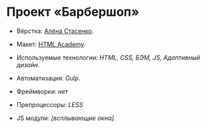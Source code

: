 # Проект «Барбершоп»

* Вёрстка: [Алёна Стасенко](https://github.com/KudriPro).
* Макет: [HTML Academy](https://htmlacademy.ru).



* Используемые технологии: _HTML, CSS, БЭМ, JS, Адаптивный дизайн_.
* Автоматизация: _Gulp_.
* Фреймворки: _нет_
* Препроцессоры: _LESS_
* JS модули: _[всплывающие окна]_.

